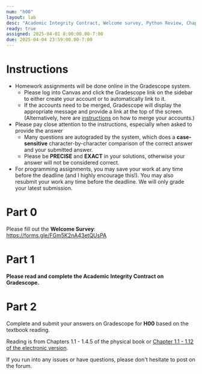 ```yaml
---
num: "h00"
layout: lab
desc: "Academic Integrity Contract, Welcome survey, Python Review, Chapter 1.1 - 1.12"
ready: true
assigned: 2025-04-01 8:00:00.00-7:00
due: 2025-04-04 23:59:00.00-7:00
---
```


# Instructions

* Homework assignments will be done online in the Gradescope system. 
	* Please log into Canvas and click the Gradescope link on the sidebar to either create your account or to automatically link to it.
	*  If the accounts need to be merged, Gradescope will display the appropriate message and provide a link at the top of the screen. (Alternatively, here are [instructions](https://princeton.service-now.com/service?id=kb_article&sys_id=dee6562387712110efdfeb183cbb3516) on how to merge your accounts.)
* Please pay close attention to the instructions, especially when asked to provide the answer
	* Many questions are autograded by the system, which does a **case-sensitive** character-by-character comparison of the correct answer and your submitted answer.
	* Please be **PRECISE** and **EXACT** in your solutions, otherwise your answer will not be considered correct.
* For programming assignments, you may save your work at any time before the deadline (and I highly encourage this!). You may also resubmit your work any time before the deadline. We will only grade your latest submission.

# Part 0

Please fill out the **Welcome Survey**: <https://forms.gle/FGm5K2nA43etQUsPA>

# Part 1

**Please read and complete the Academic Integrity Contract on Gradescope.**

# Part 2

Complete and submit your answers on Gradescope for **H00** based on the textbook reading.

Reading is from Chapters 1.1 - 1.4.5 of the physical book or [Chapter 1.1 - 1.12 of the electronic version](https://runestone.academy/runestone/books/published/pythonds/index.html).

If you run into any issues or have questions, please don't hesitate to post on the forum.